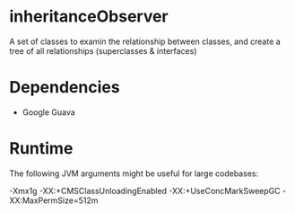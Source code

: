 inheritanceObserver
===================

A set of classes to examin the relationship between classes, and create a tree of all relationships (superclasses &amp; interfaces)


Dependencies
============

- Google Guava


Runtime
=======

The  following JVM arguments might be useful for large codebases:

 -Xmx1g -XX:+CMSClassUnloadingEnabled -XX:+UseConcMarkSweepGC -XX:MaxPermSize=512m
